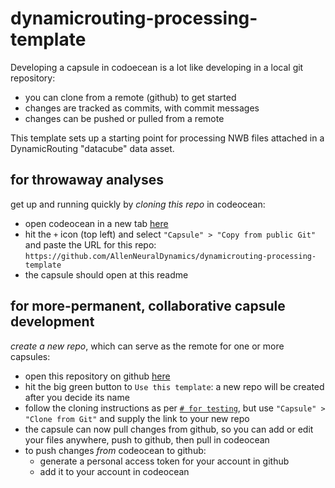 # dynamicrouting-processing-template

Developing a capsule in codoecean is a lot like developing in a local git repository: 
- you can clone from a remote (github) to get started
- changes are tracked as commits, with commit messages
- changes can be pushed or pulled from a remote

This template sets up a starting point for processing NWB files attached in a DynamicRouting "datacube" data asset.

## for throwaway analyses
get up and running quickly by *cloning this repo* in codeocean:
- open codeocean in a new tab [here](https://codeocean.allenneuraldynamics.org/)
- hit the `+` icon (top left) and select `"Capsule" > "Copy from public Git"` and paste the URL for this repo: `https://github.com/AllenNeuralDynamics/dynamicrouting-processing-template`
- the capsule should open at this readme

## for more-permanent, collaborative capsule development
*create a new repo*, which can serve as the remote for one or more capsules:
- open this repository on github [here](https://github.com/AllenNeuralDynamics/dynamicrouting-processing-template)
- hit the big green button to `Use this template`: a new repo will be created after you decide its name
- follow the cloning instructions as per [`# for testing`](#for-testing), but use `"Capsule" > "Clone from Git"` and supply the link to your new repo
- the capsule can now pull changes from github, so you can add or edit your files anywhere, push to github, then pull in codeocean
- to push changes *from* codeocean to github:
    - generate a personal access token for your account in github
    - add it to your account in codeocean
